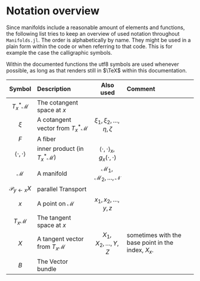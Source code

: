 # Notation overview

Since manifolds include a reasonable amount of elements and functions, the following list tries to keep an overview of used notation throughout `Manifolds.jl`.
The order is alphabetically by name.
They might be used in a plain form within the code or when referring to that code.
This is for example the case the calligraphic symbols.

Within the documented functions the utf8 symbols are used whenever possible,
as long as that renders still in $\TeX$ within this documentation.

| Symbol | Description | Also used | Comment |
|:--:|:-------------- |:--:|:--- |
| $T^*_x \mathcal M$ | The cotangent space at $x$ | | |
| $\xi$ | A cotangent vector from $T^*_x \mathcal M$ | $\xi_1, \xi_2,\ldots,\eta,\zeta$ | |
| $F$ | A fiber | |
| $\langle\cdot,\cdot\rangle$ | inner product (in $T^*_x \mathcal M$) | $\langle\cdot,\cdot\rangle_x, g_x(\cdot,\cdot)$ |
| $\mathcal M$ | A manifold | $\mathcal M_1, \mathcal M_2,\ldots,\mathcal N$ | |
| $\mathcal P_{y\gets x}X$ | parallel Transport |
| $x$ | A point on $\mathcal M$ | $x_1,x_2,\ldots,y,z$ | |
| $T_x \mathcal M$ | The tangent space at $x$ | | |
| $X$ | A tangent vector from $T_x \mathcal M$ | $X_1,X_2,\ldots,Y,Z$ | sometimes with the base point in the index, $X_x$. |
| $B$ | The Vector bundle | |

